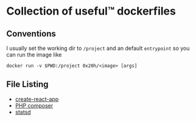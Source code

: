 # Collection of useful™ dockerfiles

## Conventions

I usually set the working dir to `/project` and an default `entrypoint` so you can run the image like

```
docker run -v $PWD:/project 0x20h/<image> [args]
```

## File Listing

- [create-react-app](create-react-app/README.md)
- [PHP composer](composer/README.md)
- [statsd](statsd/README.md)
